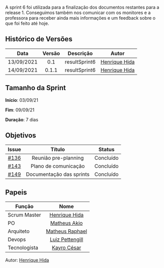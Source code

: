 ﻿---
layout: page_slowbrows
tag: slowbrows
---


A sprint 6 foi utilizada para a finalização dos documentos restantes para a release 1. Conseguimos também nos comunicar com os monitores e a professora para receber ainda mais informações e um feedback sobre o que foi feito até hoje.


## Histórico de Versões

| Data       | Versão | Descrição                      | Autor             |
| :--------: | :----: | :----------:                   | :---------------: |
| 13/09/2021 |    0.1   | resultSprint6 | [Henrique Hida](https://github.com/HenriqueHida)|
| 14/09/2021 |    0.1.1   | resultSprint6 | [Henrique Hida](https://github.com/HenriqueHida)|

## Tamanho da Sprint

**Início**: 03/09/21

**Fim**: 09/09/21

**Duração**: 7 dias


## Objetivos

| Issue |            Título            |       Status        | 
|:-------:|:----------------------------:|:-----------------------------:|
| [#136](https://github.com/fga-eps-mds/2021-1-Bot/issues/136) | Reunião pre-planning | Concluído 
| [#143](https://github.com/fga-eps-mds/2021-1-Bot/issues/143) | Plano de comunicação | Concluído 
| [#149](https://github.com/fga-eps-mds/2021-1-Bot/issues/149) |  Documentação das sprints| Concluído 

## Papeis

|      Função      |            Nome            |
|------------------|:--------------------------:|
| Scrum Master | [Henrique Hida](https://github.com/HenriqueHida) |
| PO | [Matheus Akio](https://github.com/matheusakio) |
| Arquiteto | [Matheus Raphael](https://github.com/matheusrazor) |
| Devops | [Luiz Pettengill](https://github.com/LuizPettengill) |
| Tecnologista | [Kayro César](https://github.com/kayrocesar)

Autor: [Henrique Hida](https://github.com/HenriqueHida)
